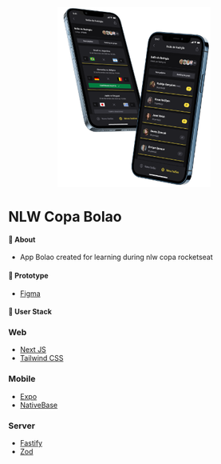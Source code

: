 <p align="center">
   <img src=".github/app-nlw-copa-preview.png" alt="logo" height="360px"/>
</p>

# NLW Copa Bolao

#### :postbox: About

- App Bolao created for learning during nlw copa rocketseat

#### :pushpin: Prototype

- [Figma](<https://www.figma.com/file/4JuUW3pP2L4Z4za7Csyfez/Bol%C3%A3o-da-Copa-(Community)?node-id=0%3A1&t=dAFB3OQPVB1mRHA1-0>)

#### :rocket: User Stack

### Web

- [Next JS](https://nextjs.org/)
- [Tailwind CSS](https://tailwindcss.com/)

### Mobile

- [Expo](https://docs.expo.dev/)
- [NativeBase](https://nativebase.io/)

### Server

- [Fastify](https://www.fastify.io/docs/latest/Guides/Getting-Started/)
- [Zod](https://zod.dev/?id=basic-usage)

